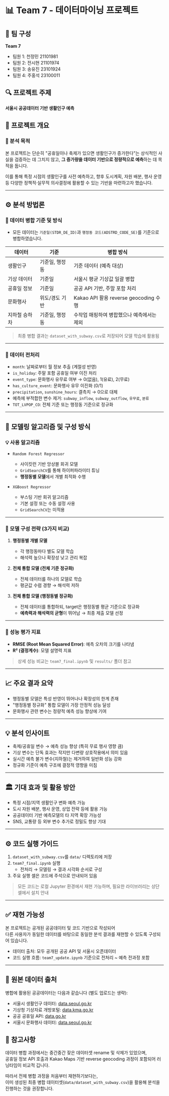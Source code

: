 # 📊 Team 7 - 데이터마이닝 프로젝트

## 👥 팀 구성
**Team 7**
- 팀원 1: 천정민 21101981
- 팀원 2: 전시현 21101974
- 팀원 3: 송유진 23101924
- 팀원 4: 주홍석 23100011

## 🔍 프로젝트 주제
**서울시 공공데이터 기반 생활인구 예측**


## 📌 프로젝트 개요

### 🎯 분석 목적

본 프로젝트는 단순히 "공휴일이나 축제가 있으면 생활인구가 증가한다"는 상식적인 사실을 검증하는 데 그치지 않고, **그 증가량을 데이터 기반으로 정량적으로 예측**하는 데 목적을 둡니다.

이를 통해 특정 시점의 생활인구를 사전 예측하고, 향후 도시계획, 자원 배분, 행사 운영 등 다양한 정책적·실무적 의사결정에 활용할 수 있는 기반을 마련하고자 했습니다.

---

## ⚙️ 분석 방법론

### 🔗 데이터 병합 기준 및 방식

- 모든 데이터는 `기준일(STDR_DE_ID)`과 `행정동 코드(ADSTRD_CODE_SE)`를 기준으로 병합하였습니다.

| 데이터         | 기준           | 병합 방식                                   |
|----------------|----------------|---------------------------------------------|
| 생활인구        | 기준일, 행정동  | 기준 데이터 (예측 대상)                     |
| 기상 데이터     | 기준일         | 서울시 평균 기상값 일괄 병합                 |
| 공휴일 정보     | 기준일         | 공공 API 기반, 주말 포함 처리              |
| 문화행사        | 위도/경도 기반  | Kakao API 활용 reverse geocoding 수행       |
| 지하철 승하차    | 기준일, 행정동  | 수작업 매핑하여 병합했으나 예측에서는 제외   |

> 최종 병합 결과는 `dataset_with_subway.csv`로 저장되어 모델 학습에 활용됨

---

### 🧹 데이터 전처리

- `month`: 날짜로부터 월 정보 추출 (계절성 반영)
- `is_holiday`: 주말 포함 공휴일 여부 이진 처리
- `event_type`: 문화행사 유무료 여부 → 0(없음), 1(유료), 2(무료)
- `has_culture_event`: 문화행사 유무 이진화 (0/1)
- `precipitation`, `sunshine_hours`: 결측치 → 0으로 대체
- 예측에 부적합한 변수 제거: `subway_inflow`, `subway_outflow`, `유무료`, `분류`
- `TOT_LVPOP_CO`: 전체 기준 또는 행정동 기준으로 정규화

---

## 🧠 모델링 알고리즘 및 구성 방식

### 💡 사용 알고리즘

- `Random Forest Regressor`  
  - 사이킷런 기반 앙상블 회귀 모델  
  - `GridSearchCV`를 통해 하이퍼파라미터 튜닝  
  - **행정동별 모델**에서 개별 최적화 수행

- `XGBoost Regressor`  
  - 부스팅 기반 회귀 알고리즘  
  - 기본 설정 또는 수동 설정 사용  
  - `GridSearchCV`는 미적용

---

### 🧩 모델 구성 전략 (3가지 비교)

1. **행정동별 개별 모델**
   - 각 행정동마다 별도 모델 학습
   - 해석력 높으나 확장성 낮고 관리 복잡

2. **전체 통합 모델 (전체 기준 정규화)**
   - 전체 데이터를 하나의 모델로 학습
   - 평균값 수렴 경향 → 해석력 저하

3. **전체 통합 모델 (행정동별 정규화)**
   - 전체 데이터를 통합하되, target은 행정동별 평균 기준으로 정규화
   - **예측력과 해석력의 균형**이 뛰어남 → 최종 제출 모델 선정

---

### 📏 성능 평가 지표

- **RMSE (Root Mean Squared Error)**: 예측 오차의 크기를 나타냄
- **R² (결정계수)**: 모델 설명력 지표

> 상세 성능 비교는 `team7_final.ipynb` 및 `results/` 폴더 참고

---

## 📈 주요 결과 요약

- 행정동별 모델은 특성 반영이 뛰어나나 확장성의 한계 존재
- \"행정동별 정규화\" 통합 모델이 가장 안정적 성능 달성
- 문화행사 관련 변수는 정량적 예측 성능 향상에 기여

---

## 💡 분석 인사이트

- 축제/공휴일 변수 → 예측 성능 향상 (특히 무료 행사 영향 큼)
- 기상 변수는 단독 효과는 작지만 다변량 상호작용에서 의미 있음
- 실시간 예측 불가 변수(지하철)는 제거하여 일반화 성능 강화
- 정규화 기준이 예측 구조에 결정적 영향을 미침

---

## 🏛️ 기대 효과 및 활용 방안

- 특정 시점/지역 생활인구 변화 예측 가능
- 도시 자원 배분, 행사 운영, 상업 전략 등에 활용 가능
- 공공데이터 기반 예측모델의 타 지역 확장 가능성
- SNS, 교통량 등 외부 변수 추가로 정밀도 향상 기대

---

## ⚙️ 코드 실행 가이드

1. `dataset_with_subway.csv`를 `data/` 디렉토리에 저장
2. `team7_final.ipynb` 실행
   - 전처리 → 모델링 → 결과 시각화 순서로 구성
3. 주요 실행 셀은 코드에 주석으로 안내되어 있음

> 모든 코드는 로컬 Jupyter 환경에서 재현 가능하며, 필요한 라이브러리는 상단 셀에서 설치 안내

---

## ✅ 재현 가능성

본 프로젝트는 공개된 공공데이터 및 코드 기반으로 작성되어  
다른 사용자가 동일한 데이터를 바탕으로 동일한 분석 결과를 재현할 수 있도록 구성되어 있습니다.

- 데이터 출처: 모두 공개된 공공 API 및 서울시 오픈데이터
- 코드 실행 흐름: `team7_update.ipynb` 기준으로 전처리 ~ 예측 전과정 포함

---

## 🔗 원본 데이터 출처

병합에 활용된 공공데이터는 다음과 같습니다 (별도 업로드는 생략):

- 서울시 생활인구 데이터: [data.seoul.go.kr](https://data.seoul.go.kr)
- 기상청 기상자료 개방포털: [data.kma.go.kr](https://data.kma.go.kr)
- 공공 공휴일 API: [data.go.kr](https://www.data.go.kr)
- 서울시 문화행사 데이터: [data.seoul.go.kr](https://data.seoul.go.kr)

## 📌 참고사항

데이터 병합 과정에서는 중간중간 잦은 데이터셋 rename 및 삭제가 있었으며,  
공휴일 정보 API 호출과 Kakao Maps 기반 reverse geocoding 과정이 포함되어 러닝타임이 비교적 깁니다.

따라서 전체 병합 과정을 처음부터 재현하기보다는,  
이미 생성된 최종 병합 데이터셋(`data/dataset_with_subway.csv`)을 활용해 분석을 진행하는 것을 권장합니다.


